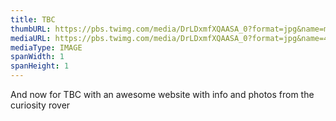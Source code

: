 ```yaml
---
title: TBC
thumbURL: https://pbs.twimg.com/media/DrLDxmfXQAASA_0?format=jpg&name=medium
mediaURL: https://pbs.twimg.com/media/DrLDxmfXQAASA_0?format=jpg&name=4096x4096
mediaType: IMAGE
spanWidth: 1
spanHeight: 1
---
```


And now for TBC with an awesome website with info and photos from the curiosity rover